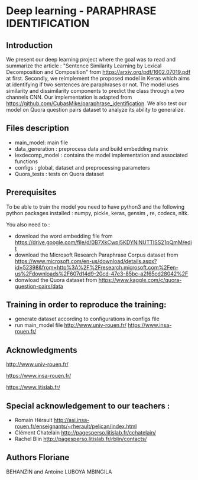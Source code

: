 # Deep learning - PARAPHRASE IDENTIFICATION 
## Introduction
We present our deep learning project where the goal was to read and summarize the article : "Sentence Similarity Learning by Lexical Decomposition and Composition" from https://arxiv.org/pdf/1602.07019.pdf at first. Secondly, we reimplement the proposed model in Keras which aims at identifying if two sentences are paraphrases or not. The model uses similarity and dissimilarity components to predict the class through a two channels CNN. Our implementation is adapted from https://github.com/CubasMike/paraphrase_identification. We also test our model on Quora question pairs dataset to analyze its ability to generalize. 

## Files description
* main_model: main file
* data_generation : preprocess data and build embedding matrix
* lexdecomp_model : contains the model implementation and associated functions
* configs : global, dataset and preprocessing parameters
* Quora_tests : tests on Quora dataset 

## Prerequisites 
To be able to train the model you need to have python3 and the following python packages installed : numpy, pickle, keras, gensim , re, codecs, nltk.

You also need to :
* download the word embedding file from https://drive.google.com/file/d/0B7XkCwpI5KDYNlNUTTlSS21pQmM/edit
* download the Microsoft Research Paraphrase Corpus dataset from https://www.microsoft.com/en-us/download/details.aspx?id=52398&from=http%3A%2F%2Fresearch.microsoft.com%2Fen-us%2Fdownloads%2F607d14d9-20cd-47e3-85bc-a2f65cd28042%2F 
* donwload the Quora dataset from https://www.kaggle.com/c/quora-question-pairs/data 

## Training in order to reproduce the training:
* generate dataset according to configurations in configs file
* run main_model file
http://www.univ-rouen.fr/ https://www.insa-rouen.fr/ 

## Acknowledgments
http://www.univ-rouen.fr/

https://www.insa-rouen.fr/

https://www.litislab.fr/

## Special acknowledgement to our teachers : 
* Romain Hérault http://asi.insa-rouen.fr/enseignants/~rherault/pelican/index.html 
* Clément Chatelain http://pagesperso.litislab.fr/cchatelain/ 
* Rachel Blin http://pagesperso.litislab.fr/rblin/contacts/ 

## Authors Floriane 
BEHANZIN and  Antoine LUBOYA MBINGILA
